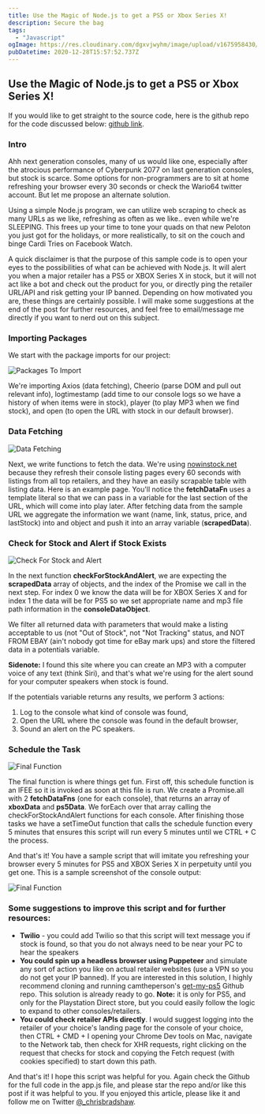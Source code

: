 ```yaml
---
title: Use the Magic of Node.js to get a PS5 or Xbox Series X!
description: Secure the bag
tags:
  - "Javascript"
ogImage: https://res.cloudinary.com/dgxvjwyhm/image/upload/v1675958430/xbox-ps5.jpg
pubDatetime: 2020-12-28T15:57:52.737Z
---
```


<h2>Use the Magic of Node.js to get a PS5 or Xbox Series X!</h2>

If you would like to get straight to the source code, here is the github repo for the code discussed below: [github link](https://github.com/chrisbradshaw/xbox-and-ps5-scraper).

### Intro

Ahh next generation consoles, many of us would like one, especially after the atrocious performance of Cyberpunk 2077 on last generation consoles, but stock is scarce. Some options for non-programmers are to sit at home refreshing your browser every 30 seconds or check the Wario64 twitter account. But let me propose an alternate solution.

Using a simple Node.js program, we can utilize web scraping to check as many URLs as we like, refreshing as often as we like.. even while we're SLEEPING. This frees up your time to tone your quads on that new Peloton you just got for the holidays, or more realistically, to sit on the couch and binge Cardi Tries on Facebook Watch.

A quick disclaimer is that the purpose of this sample code is to open your eyes to the possibilities of what can be achieved with Node.js. It will alert you when a major retailer has a PS5 or XBOX Series X in stock, but it will not act like a bot and check out the product for you, or directly ping the retailer URL/API and risk getting your IP banned. Depending on how motivated you are, these things are certainly possible. I will make some suggestions at the end of the post for further resources, and feel free to email/message me directly if you want to nerd out on this subject.

### Importing Packages

We start with the package imports for our project:

![Packages To Import](https://res.cloudinary.com/dgxvjwyhm/image/upload/v1609180281/code-screenshots/xbox-ps5-scraping/packages-import.png)

We're importing Axios (data fetching), Cheerio (parse DOM and pull out relevant info), logtimestamp (add time to our console logs so we have a history of when items were in stock), player (to play MP3 when we find stock), and open (to open the URL with stock in our default browser).

### Data Fetching

![Data Fetching](https://res.cloudinary.com/dgxvjwyhm/image/upload/v1609180383/code-screenshots/xbox-ps5-scraping/data-fetching.png)

Next, we write functions to fetch the data. We're using [nowinstock.net](https://www.nowinstock.net) because they refresh their console listing pages every 60 seconds with listings from all top retailers, and they have an easily scrapable table with listing data. Here is an example page. You'll notice the **fetchDataFn** uses a template literal so that we can pass in a variable for the last section of the URL, which will come into play later. After fetching data from the sample URL we aggregate the information we want (name, link, status, price, and lastStock) into and object and push it into an array variable (**scrapedData**).

### Check for Stock and Alert if Stock Exists

![Check For Stock and Alert](https://res.cloudinary.com/dgxvjwyhm/image/upload/v1609180428/code-screenshots/xbox-ps5-scraping/checkForStockAndAlert.png)

In the next function **checkForStockAndAlert**, we are expecting the **scrapedData** array of objects, and the index of the Promise we call in the next step. For index 0 we know the data will be for XBOX Series X and for index 1 the data will be for PS5 so we set appropriate name and mp3 file path information in the **consoleDataObject**.

We filter all returned data with parameters that would make a listing acceptable to us (not "Out of Stock", not "Not Tracking" status, and NOT FROM EBAY (ain't nobody got time for eBay mark ups) and store the filtered data in a potentials variable.

**Sidenote:** I found this site where you can create an MP3 with a computer voice of any text (think Siri), and that's what we're using for the alert sound for your computer speakers when stock is found.

If the potentials variable returns any results, we perform 3 actions:

1.  Log to the console what kind of console was found,
2.  Open the URL where the console was found in the default browser,
3.  Sound an alert on the PC speakers.

### Schedule the Task

![Final Function](https://res.cloudinary.com/dgxvjwyhm/image/upload/v1609180466/code-screenshots/xbox-ps5-scraping/finalFunction.png)

The final function is where things get fun. First off, this schedule function is an IFEE so it is invoked as soon at this file is run. We create a Promise.all with 2 **fetchDataFns** (one for each console), that returns an array of **xboxData** and **ps5Data**. We forEach over that array calling the checkForStockAndAlert functions for each console. After finishing those tasks we have a setTimeOut function that calls the schedule function every 5 minutes that ensures this script will run every 5 minutes until we CTRL + C the process.

And that's it! You have a sample script that will imitate you refreshing your browser every 5 minutes for PS5 and XBOX Series X in perpetuity until you get one. This is a sample screenshot of the console output:

![Final Function](https://res.cloudinary.com/dgxvjwyhm/image/upload/v1609180495/code-screenshots/xbox-ps5-scraping/sample_console_output.png)

### Some suggestions to improve this script and for further resources:

- **Twilio** - you could add Twilio so that this script will text message you if stock is found, so that you do not always need to be near your PC to hear the speakers
- **You could spin up a headless browser using Puppeteer** and simulate any sort of action you like on actual retailer websites (use a VPN so you do not get your IP banned). If you are interested in this solution, I highly recommend cloning and running camtheperson's [get-my-ps5](https://github.com/camtheperson/get-my-ps5) Github repo. This solution is already ready to go. **Note:** it is only for PS5, and only for the Playstation Direct store, but you could easily follow the logic to expand to other consoles/retailers.
- **You could check retailer APIs directly**. I would suggest logging into the retailer of your choice's landing page for the console of your choice, then CTRL + CMD + I opening your Chrome Dev tools on Mac, navigate to the Network tab, then check for XHR requests, right clicking on the request that checks for stock and copying the Fetch request (with cookies specified) to start down this path.

And that's it! I hope this script was helpful for you. Again check the Github for the full code in the app.js file, and please star the repo and/or like this post if it was helpful to you. If you enjoyed this article, please like it and follow me on Twitter [@\_chrisbradshaw](https://twitter.com/_chrisbradshaw).
